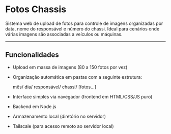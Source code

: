 #  Fotos Chassis

Sistema web de upload de fotos para controle de imagens organizadas por data, nome do responsável e número do chassi. Ideal para cenários onde várias imagens são associadas a veículos ou máquinas.

---

##  Funcionalidades

- Upload em massa de imagens (80 a 150 fotos por vez)
- Organização automática em pastas com a seguinte estrutura:
  
  mês/
  dia/
  responsável/
  chassi/
  [fotos...]

- Interface simples via navegador (frontend em HTML/CSS/JS puro)
- Backend em Node.js
- Armazenamento local (diretório no servidor)
- Tailscale (para acesso remoto ao servidor local)
